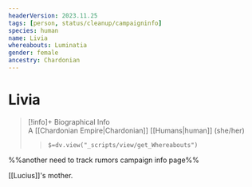 ```yaml
---
headerVersion: 2023.11.25
tags: [person, status/cleanup/campaigninfo]
species: human
name: Livia
whereabouts: Luminatia
gender: female
ancestry: Chardonian
---
```

# Livia
>[!info]+ Biographical Info  
> A [[Chardonian Empire|Chardonian]] [[Humans|human]] (she/her)  
>> `$=dv.view("_scripts/view/get_Whereabouts")`

%%another need to track rumors campaign info page%%

[[Lucius]]'s mother.